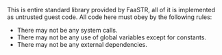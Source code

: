 This is entire standard library provided by FaaSTR, all of it is implemented as untrusted guest code. All code here must obey by the following rules:
* There may not be any system calls.
* There may not be any use of global variables except for constants.
* There may not be any external dependencies.
